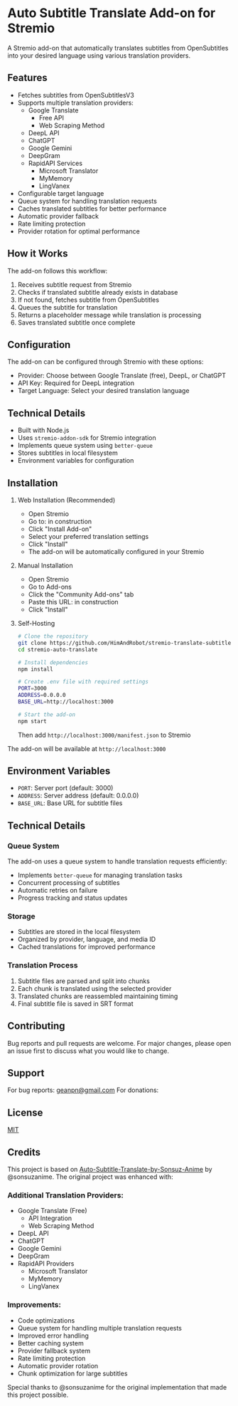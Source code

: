 # Auto Subtitle Translate Add-on for Stremio

A Stremio add-on that automatically translates subtitles from OpenSubtitles into your desired language using various translation providers.


## Features

- Fetches subtitles from OpenSubtitlesV3
- Supports multiple translation providers:
  - Google Translate
    - Free API
    - Web Scraping Method
  - DeepL API
  - ChatGPT
  - Google Gemini
  - DeepGram
  - RapidAPI Services
    - Microsoft Translator
    - MyMemory
    - LingVanex
- Configurable target language
- Queue system for handling translation requests
- Caches translated subtitles for better performance
- Automatic provider fallback
- Rate limiting protection
- Provider rotation for optimal performance

## How it Works

The add-on follows this workflow:

1. Receives subtitle request from Stremio
2. Checks if translated subtitle already exists in database
3. If not found, fetches subtitle from OpenSubtitles
4. Queues the subtitle for translation
5. Returns a placeholder message while translation is processing
6. Saves translated subtitle once complete

## Configuration

The add-on can be configured through Stremio with these options:

- Provider: Choose between Google Translate (free), DeepL, or ChatGPT
- API Key: Required for DeepL integration
- Target Language: Select your desired translation language

## Technical Details

- Built with Node.js
- Uses `stremio-addon-sdk` for Stremio integration
- Implements queue system using `better-queue`
- Stores subtitles in local filesystem
- Environment variables for configuration

## Installation

1. Web Installation (Recommended)
   - Open Stremio
   - Go to: in construction
   - Click "Install Add-on"
   - Select your preferred translation settings
   - Click "Install"
   - The add-on will be automatically configured in your Stremio

2. Manual Installation
   - Open Stremio
   - Go to Add-ons
   - Click the "Community Add-ons" tab
   - Paste this URL: in construction
   - Click "Install"

3. Self-Hosting
   ```bash
   # Clone the repository
   git clone https://github.com/HimAndRobot/stremio-translate-subtitle-by-geanpn.git
   cd stremio-auto-translate

   # Install dependencies
   npm install

   # Create .env file with required settings
   PORT=3000
   ADDRESS=0.0.0.0
   BASE_URL=http://localhost:3000

   # Start the add-on
   npm start
   ```
   Then add `http://localhost:3000/manifest.json` to Stremio


The add-on will be available at `http://localhost:3000`

## Environment Variables

- `PORT`: Server port (default: 3000)
- `ADDRESS`: Server address (default: 0.0.0.0)
- `BASE_URL`: Base URL for subtitle files

## Technical Details

### Queue System
The add-on uses a queue system to handle translation requests efficiently:
- Implements `better-queue` for managing translation tasks
- Concurrent processing of subtitles
- Automatic retries on failure
- Progress tracking and status updates

### Storage
- Subtitles are stored in the local filesystem
- Organized by provider, language, and media ID
- Cached translations for improved performance

### Translation Process
1. Subtitle files are parsed and split into chunks
2. Each chunk is translated using the selected provider
3. Translated chunks are reassembled maintaining timing
4. Final subtitle file is saved in SRT format

## Contributing

Bug reports and pull requests are welcome. For major changes, please open an issue first to discuss what you would like to change.

## Support

For bug reports: geanpn@gmail.com
For donations:

## License

[MIT](https://choosealicense.com/licenses/mit/)

## Credits

This project is based on [Auto-Subtitle-Translate-by-Sonsuz-Anime](https://github.com/sonsuzanime/Auto-Subtitle-Translate-by-Sonsuz-Anime) by @sonsuzanime. The original project was enhanced with:

### Additional Translation Providers:
- Google Translate (Free)
  - API Integration
  - Web Scraping Method
- DeepL API
- ChatGPT
- Google Gemini
- DeepGram
- RapidAPI Providers
  - Microsoft Translator
  - MyMemory
  - LingVanex

### Improvements:
- Code optimizations
- Queue system for handling multiple translation requests
- Improved error handling
- Better caching system
- Provider fallback system
- Rate limiting protection
- Automatic provider rotation
- Chunk optimization for large subtitles

Special thanks to @sonsuzanime for the original implementation that made this project possible.
